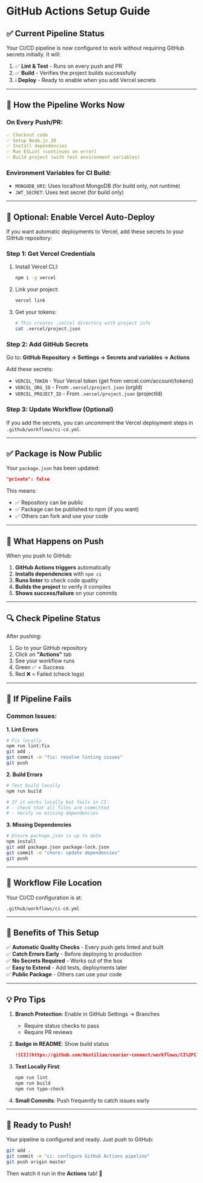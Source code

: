 # GitHub Actions Setup Guide

## ✅ Current Pipeline Status

Your CI/CD pipeline is now configured to work without requiring GitHub secrets initially. It will:

1. ✅ **Lint & Test** - Runs on every push and PR
2. ✅ **Build** - Verifies the project builds successfully
3. ℹ️ **Deploy** - Ready to enable when you add Vercel secrets

---

## 🔧 How the Pipeline Works Now

### On Every Push/PR:
```yaml
✅ Checkout code
✅ Setup Node.js 20
✅ Install dependencies
✅ Run ESLint (continues on error)
✅ Build project (with test environment variables)
```

### Environment Variables for CI Build:
- `MONGODB_URI`: Uses localhost MongoDB (for build only, not runtime)
- `JWT_SECRET`: Uses test secret (for build only)

---

## 🚀 Optional: Enable Vercel Auto-Deploy

If you want automatic deployments to Vercel, add these secrets to your GitHub repository:

### Step 1: Get Vercel Credentials

1. Install Vercel CLI:
   ```bash
   npm i -g vercel
   ```

2. Link your project:
   ```bash
   vercel link
   ```

3. Get your tokens:
   ```bash
   # This creates .vercel directory with project info
   cat .vercel/project.json
   ```

### Step 2: Add GitHub Secrets

Go to: **GitHub Repository → Settings → Secrets and variables → Actions**

Add these secrets:
- `VERCEL_TOKEN` - Your Vercel token (get from vercel.com/account/tokens)
- `VERCEL_ORG_ID` - From `.vercel/project.json` (orgId)
- `VERCEL_PROJECT_ID` - From `.vercel/project.json` (projectId)

### Step 3: Update Workflow (Optional)

If you add the secrets, you can uncomment the Vercel deployment steps in `.github/workflows/ci-cd.yml`.

---

## ✅ Package is Now Public

Your `package.json` has been updated:
```json
"private": false
```

This means:
- ✅ Repository can be public
- ✅ Package can be published to npm (if you want)
- ✅ Others can fork and use your code

---

## 🎯 What Happens on Push

When you push to GitHub:

1. **GitHub Actions triggers** automatically
2. **Installs dependencies** with `npm ci`
3. **Runs linter** to check code quality
4. **Builds the project** to verify it compiles
5. **Shows success/failure** on your commits

---

## 🔍 Check Pipeline Status

After pushing:
1. Go to your GitHub repository
2. Click on **"Actions"** tab
3. See your workflow runs
4. Green ✅ = Success
5. Red ❌ = Failed (check logs)

---

## 🐛 If Pipeline Fails

### Common Issues:

**1. Lint Errors**
```bash
# Fix locally
npm run lint:fix
git add .
git commit -m "fix: resolve linting issues"
git push
```

**2. Build Errors**
```bash
# Test build locally
npm run build

# If it works locally but fails in CI:
# - Check that all files are committed
# - Verify no missing dependencies
```

**3. Missing Dependencies**
```bash
# Ensure package.json is up to date
npm install
git add package.json package-lock.json
git commit -m "chore: update dependencies"
git push
```

---

## 📝 Workflow File Location

Your CI/CD configuration is at:
```
.github/workflows/ci-cd.yml
```

---

## 🎉 Benefits of This Setup

✅ **Automatic Quality Checks** - Every push gets linted and built  
✅ **Catch Errors Early** - Before deploying to production  
✅ **No Secrets Required** - Works out of the box  
✅ **Easy to Extend** - Add tests, deployments later  
✅ **Public Package** - Others can use your code

---

## 💡 Pro Tips

1. **Branch Protection**: Enable in GitHub Settings → Branches
   - Require status checks to pass
   - Require PR reviews

2. **Badge in README**: Show build status
   ```markdown
   ![CI](https://github.com/Hostilian/courier-connect/workflows/CI%2FCD%20Pipeline/badge.svg)
   ```

3. **Test Locally First**:
   ```bash
   npm run lint
   npm run build
   npm run type-check
   ```

4. **Small Commits**: Push frequently to catch issues early

---

## 🚀 Ready to Push!

Your pipeline is configured and ready. Just push to GitHub:

```bash
git add .
git commit -m "ci: configure GitHub Actions pipeline"
git push origin master
```

Then watch it run in the **Actions** tab! 🎊

